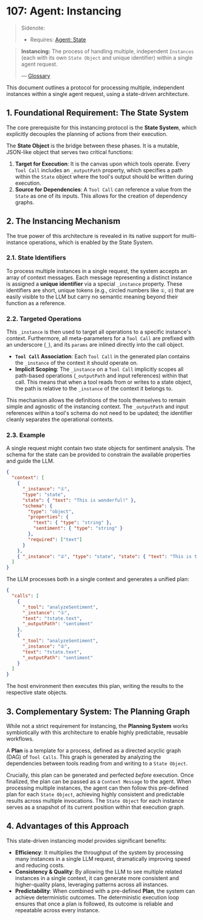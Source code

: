 # 107: Agent: Instancing

> Sidenote:
>
> - Requires: [Agent: State](./106_agent_state.md)

> **Instancing:** The process of handling multiple, independent `Instances` (each with its own `State Object` and unique identifier) within a single agent request.
>
> — [Glossary](./000_glossary.md)

This document outlines a protocol for processing multiple, independent instances within a single agent request, using a state-driven architecture.

## 1. Foundational Requirement: The State System

The core prerequisite for this instancing protocol is the **State System**, which explicitly decouples the planning of actions from their execution.

The **State Object** is the bridge between these phases. It is a mutable, JSON-like object that serves two critical functions:

1.  **Target for Execution**: It is the canvas upon which tools operate. Every `Tool Call` includes an `_outputPath` property, which specifies a path within the `State` object where the tool's output should be written during execution.
2.  **Source for Dependencies**: A `Tool Call` can reference a value from the `State` as one of its inputs. This allows for the creation of dependency graphs.

## 2. The Instancing Mechanism

The true power of this architecture is revealed in its native support for multi-instance operations, which is enabled by the State System.

### 2.1. State Identifiers

To process multiple instances in a single request, the system accepts an array of context messages. Each message representing a distinct instance is assigned a **unique identifier** via a special `_instance` property. These identifiers are short, unique tokens (e.g., circled numbers like `①`, `②`) that are easily visible to the LLM but carry no semantic meaning beyond their function as a reference.

### 2.2. Targeted Operations

This `_instance` is then used to target all operations to a specific instance's context. Furthermore, all meta-parameters for a `Tool Call` are prefixed with an underscore (`_`), and its `params` are inlined directly into the call object.

- **`Tool Call` Association**: Each `Tool Call` in the generated plan contains the `_instance` of the context it should operate on.
- **Implicit Scoping**: The `_instance` on a `Tool Call` implicitly scopes all path-based operations (`_outputPath` and input references) within that call. This means that when a tool reads from or writes to a state object, the path is relative to the `_instance` of the context it belongs to.

This mechanism allows the definitions of the tools themselves to remain simple and agnostic of the instancing context. The `_outputPath` and input references within a tool's schema do not need to be updated; the identifier cleanly separates the operational contexts.

### 2.3. Example

A single request might contain two state objects for sentiment analysis. The schema for the state can be provided to constrain the available properties and guide the LLM.

```json
{
  "context": [
    {
      "_instance": "①",
      "type": "state",
      "state": { "text": "This is wonderful!" },
      "schema": {
        "type": "object",
        "properties": {
          "text": { "type": "string" },
          "sentiment": { "type": "string" }
        },
        "required": ["text"]
      }
    },
    { "_instance": "②", "type": "state", "state": { "text": "This is terrible." } }
  ]
}
```

The LLM processes both in a single context and generates a unified plan:

```json
{
  "calls": [
    {
      "_tool": "analyzeSentiment",
      "_instance": "①",
      "text": "†state.text",
      "_outputPath": "sentiment"
    },
    {
      "_tool": "analyzeSentiment",
      "_instance": "②",
      "text": "†state.text",
      "_outputPath": "sentiment"
    }
  ]
}
```

The host environment then executes this plan, writing the results to the respective state objects.

## 3. Complementary System: The Planning Graph

While not a strict requirement for instancing, the **Planning System** works symbiotically with this architecture to enable highly predictable, reusable workflows.

A **Plan** is a template for a process, defined as a directed acyclic graph (DAG) of `Tool Calls`. This graph is generated by analyzing the dependencies between tools reading from and writing to a `State Object`.

Crucially, this plan can be generated and perfected _before_ execution. Once finalized, the plan can be passed as a `Context Message` to the agent. When processing multiple instances, the agent can then follow this pre-defined plan for each `State Object`, achieving highly consistent and predictable results across multiple invocations. The `State Object` for each instance serves as a snapshot of its current position within that execution graph.

## 4. Advantages of this Approach

This state-driven instancing model provides significant benefits:

- **Efficiency**: It multiplies the throughput of the system by processing many instances in a single LLM request, dramatically improving speed and reducing costs.
- **Consistency & Quality**: By allowing the LLM to see multiple related instances in a single context, it can generate more consistent and higher-quality plans, leveraging patterns across all instances.
- **Predictability**: When combined with a pre-defined **Plan**, the system can achieve deterministic outcomes. The deterministic execution loop ensures that once a plan is followed, its outcome is reliable and repeatable across every instance.
